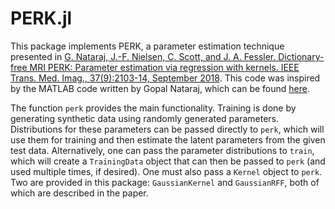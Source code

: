 # PERK.jl
This package implements PERK, a parameter estimation technique presented in [G. Nataraj, J.-F. Nielsen, C. Scott, and J. A. Fessler. Dictionary-free MRI PERK: Parameter estimation via regression with kernels. IEEE Trans. Med. Imag., 37(9):2103-14, September 2018](https://ieeexplore.ieee.org/document/8320384/). This code was inspired by the MATLAB code written by Gopal Nataraj, which can be found [here](https://github.com/gopal-nataraj/perk).

The function `perk` provides the main functionality. Training is done by generating synthetic data using randomly generated parameters. Distributions for these parameters can be passed directly to `perk`, which will use them for training and then estimate the latent parameters from the given test data. Alternatively, one can pass the parameter distributions to `train`, which will create a `TrainingData` object that can then be passed to `perk` (and used multiple times, if desired). One must also pass a `Kernel` object to `perk`. Two are provided in this package: `GaussianKernel` and `GaussianRFF`, both of which are described in the paper.
